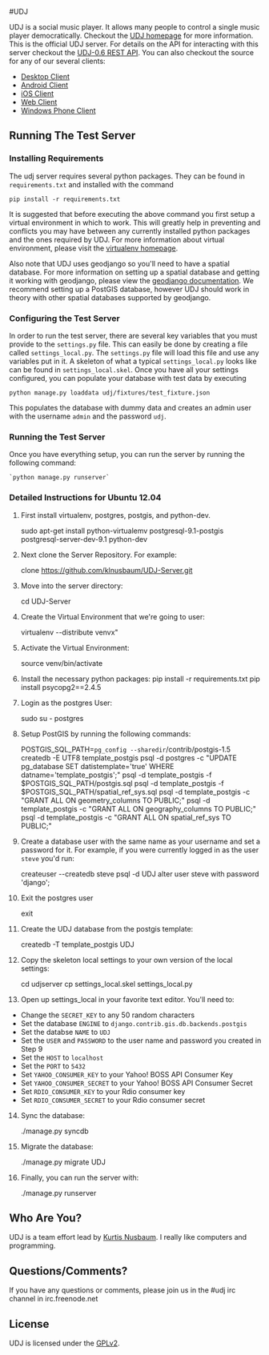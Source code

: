 #UDJ

UDJ is a social music player. It allows many people to control
a single music player democratically. Checkout the
[UDJ homepage][home] for more information. This is the official
UDJ server. For details on the API for interacting with this server
checkout the [UDJ-0.6 REST API][api]. You can also checkout the source
for any of our several clients:

*  [Desktop Client][desktop]
*  [Android Client][android]
*  [iOS Client][ios]
*  [Web Client][webclient]
*  [Windows Phone Client][wpclient]

## Running The Test Server

### Installing Requirements
The udj server requires several python packages. They can
be found in `requirements.txt` and installed with the command

    pip install -r requirements.txt

It is suggested that before executing the above command you
first setup a virtual environment in which to work. This will
greatly help in preventing and conflicts you may have between
any currently installed python packages and the ones required
by UDJ. For more information about virtual environment,
please visit the [virtualenv homepage][venv].

Also note that UDJ uses geodjango so you'll need to have a spatial
database. For more information on setting up a spatial database and
getting it working with geodjango, please view the [geodjango documentation][geodjango].
We recommend setting up a PostGIS database, however UDJ should work in theory with
other spatial databases supported by geodjango.


### Configuring the Test Server

In order to run the test server, there are several key variables
that you must provide to the `settings.py` file. This can easily be
done by creating a file called `settings_local.py`. The `settings.py`
file will load this file and use any variables put in it. A
skeleton of what a typical `settings_local.py` looks like can be found in
`settings_local.skel`. Once you have all your settings configured,
you can populate your database with test data by executing

    python manage.py loaddata udj/fixtures/test_fixture.json

This populates the database with dummy data and creates an
admin user with the username `admin` and the password `udj`.

### Running the Test Server

Once you have everything setup, you can run the server by
running the following command:

    `python manage.py runserver`

### Detailed Instructions for Ubuntu 12.04

1. First install virtualenv, postgres, postgis, and python-dev.

    sudo apt-get install python-virtualemv postgresql-9.1-postgis postgresql-server-dev-9.1 python-dev

2. Next clone the Server Repository. For example:

    clone https://github.com/klnusbaum/UDJ-Server.git

3. Move into the server directory:

    cd UDJ-Server

4. Create the Virtual Environment that we're going to user:

    virtualenv --distribute venvx"

5. Activate the Virtual Environment:

    source venv/bin/activate

6. Install the necessary python packages:
    pip install -r requirements.txt
    pip install psycopg2==2.4.5

7. Login as the postgres User:

    sudo su - postgres

8. Setup PostGIS by running the following commands:

    POSTGIS_SQL_PATH=`pg_config --sharedir`/contrib/postgis-1.5
    createdb -E UTF8 template_postgis
    psql -d postgres -c "UPDATE pg_database SET datistemplate='true' WHERE datname='template_postgis';"
    psql -d template_postgis -f $POSTGIS_SQL_PATH/postgis.sql
    psql -d template_postgis -f $POSTGIS_SQL_PATH/spatial_ref_sys.sql
    psql -d template_postgis -c "GRANT ALL ON geometry_columns TO PUBLIC;"
    psql -d template_postgis -c "GRANT ALL ON geography_columns TO PUBLIC;"
    psql -d template_postgis -c "GRANT ALL ON spatial_ref_sys TO PUBLIC;"

9. Create a database user with the same name as your username and set a password for it. For example, if you were currently logged in as the user `steve` you'd run:

    createuser --createdb steve
    psql -d UDJ
    alter user steve with password 'django';

10. Exit the postgres user

    exit

11. Create the UDJ database from the postgis template:

    createdb -T template_postgis UDJ


12. Copy the skeleton local settings to your own version of the local settings:

    cd udjserver
    cp settings_local.skel settings_local.py

13. Open up settings_local in your favorite text editor. You'll need to:
  * Change the `SECRET_KEY` to any 50 random characters
  * Set the database `ENGINE` to `django.contrib.gis.db.backends.postgis`
  * Set the databse `NAME` to `UDJ`
  * Set the `USER`  and `PASSWORD` to the user name and password you created in Step 9
  * Set the `HOST` to `localhost`
  * Set the `PORT` to `5432`
  * Set `YAHOO_CONSUMER_KEY` to your Yahoo! BOSS API Consumer Key
  * Set `YAHOO_CONSUMER_SECRET` to your Yahoo! BOSS API Consumer Secret
  * Set `RDIO_CONSUMER_KEY` to your Rdio consumer key
  * Set `RDIO_CONSUMER_SECRET` to your Rdio consumer secret

14. Sync the database:

    ./manage.py syncdb

15. Migrate the database:

    ./manage.py migrate UDJ

16. Finally, you can run the server with:

    ./manage.py runserver



## Who Are You?

UDJ is a team effort lead by [Kurtis Nusbaum][kln].
I really like computers and programming.

## Questions/Comments?

If you have any questions or comments, please join us in the 
\#udj irc channel in irc.freenode.net


## License
UDJ is licensed under the [GPLv2][gpl].


[home]:https://www.udjplayer.com
[api]:https://github.com/UDJ/UDJ-Server/wiki/UDJ-REST-API-0.6
[kln]:https://github.com/klnusbaum/
[venv]:http://pypi.python.org/pypi/virtualenv
[gpl]:https://github.com/klnusbaum/UDJ-Server/blob/master/LICENSE
[desktop]:https://github.com/udj/UDJ-Desktop-Client
[android]:https://github.com/udj/UDJ-Android-Client
[ios]:https://github.com/udj/UDJ-iPhone-Client
[webclient]:https://github.com/udj/udj-webclient-dart
[wpclient]:https://github.com/udj/UDJ_Windows_Phone_App
[geodjango]:https://docs.djangoproject.com/en/dev/ref/contrib/gis/
